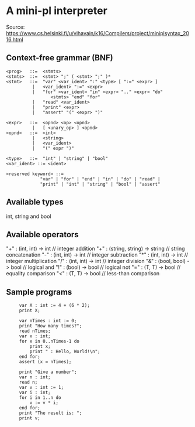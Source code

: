 # A mini-pl interpreter

Source: https://www.cs.helsinki.fi/u/vihavain/k16/Compilers/project/miniplsyntax_2016.html

## Context-free grammar (BNF)

```
<prog>   ::=  <stmts>
<stmts>  ::=  <stmt> ";" ( <stmt> ";" )*
<stmt>   ::=  "var" <var_ident> ":" <type> [ ":=" <expr> ]
          |   <var_ident> ":=" <expr>
          |   "for" <var_ident> "in" <expr> ".." <expr> "do"
                 <stmts> "end" "for"
          |   "read" <var_ident>
          |   "print" <expr>
          |   "assert" "(" <expr> ")"

<expr>   ::=  <opnd> <op> <opnd>
          |   [ <unary_op> ] <opnd>
<opnd>   ::=  <int>
          |   <string>
          |   <var_ident>
          |   "(" expr ")"

<type>   ::=  "int" | "string" | "bool"
<var_ident> ::= <ident>

<reserved keyword> ::=
             "var" | "for" | "end" | "in" | "do" | "read" |
             "print" | "int" | "string" | "bool" | "assert"
```

## Available types

int, string and bool


## Available operators

  "+" : (int, int) -> int            // integer addition
  "+" : (string, string) -> string   // string concatenation
  "-" : (int, int) -> int            // integer subtraction
  "*" : (int, int) -> int            // integer multiplication
  "/" : (int, int) -> int            // integer division
  "&" : (bool, bool) -> bool         // logical and
  "!" : (bool) -> bool               // logical not
  "=" : (T, T) -> bool               // equality comparison
  "<" : (T, T) -> bool               // less-than comparison


## Sample programs

```
     var X : int := 4 + (6 * 2);
     print X;
```
```
     var nTimes : int := 0;
     print "How many times?";
     read nTimes;
     var x : int;
     for x in 0..nTimes-1 do
         print x;
         print " : Hello, World!\n";
     end for;
     assert (x = nTimes);
```
```
     print "Give a number";
     var n : int;
     read n;
     var v : int := 1;
     var i : int;
     for i in 1..n do
         v := v * i;
     end for;
     print "The result is: ";
     print v;
```

